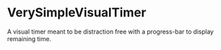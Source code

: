 # VerySimpleVisualTimer
A visual timer meant to be distraction free with a progress-bar to display remaining time.
